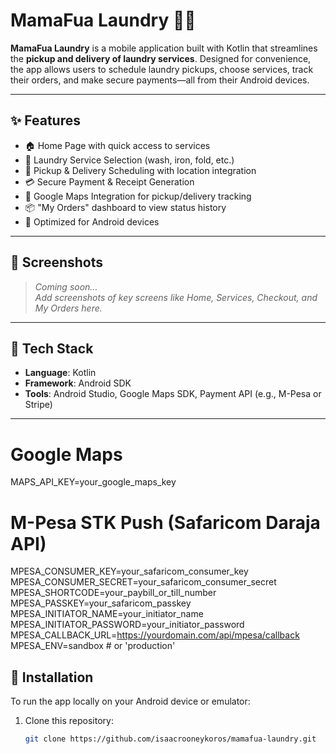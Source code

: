 # MamaFua Laundry 🚚🧺

**MamaFua Laundry** is a mobile application built with Kotlin that streamlines the **pickup and delivery of laundry services**. Designed for convenience, the app allows users to schedule laundry pickups, choose services, track their orders, and make secure payments—all from their Android devices.

---

## ✨ Features

- 🏠 Home Page with quick access to services
- 🧼 Laundry Service Selection (wash, iron, fold, etc.)
- 📅 Pickup & Delivery Scheduling with location integration
- 💳 Secure Payment & Receipt Generation
- 📍 Google Maps Integration for pickup/delivery tracking
- 📦 "My Orders" dashboard to view status history
- 📲 Optimized for Android devices

---

## 📸 Screenshots

> _Coming soon..._  
> _Add screenshots of key screens like Home, Services, Checkout, and My Orders here._

---

## 📱 Tech Stack

- **Language**: Kotlin  
- **Framework**: Android SDK  
- **Tools**: Android Studio, Google Maps SDK, Payment API (e.g., M-Pesa or Stripe)

---

# Google Maps
MAPS_API_KEY=your_google_maps_key

# M-Pesa STK Push (Safaricom Daraja API)
MPESA_CONSUMER_KEY=your_safaricom_consumer_key
MPESA_CONSUMER_SECRET=your_safaricom_consumer_secret
MPESA_SHORTCODE=your_paybill_or_till_number
MPESA_PASSKEY=your_safaricom_passkey
MPESA_INITIATOR_NAME=your_initiator_name
MPESA_INITIATOR_PASSWORD=your_initiator_password
MPESA_CALLBACK_URL=https://yourdomain.com/api/mpesa/callback
MPESA_ENV=sandbox  # or 'production'



## 🚀 Installation

To run the app locally on your Android device or emulator:

1. Clone this repository:
   ```bash
   git clone https://github.com/isaacrooneykoros/mamafua-laundry.git
